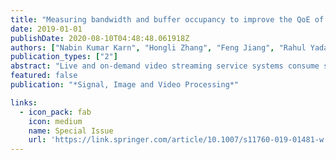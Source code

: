 ```yaml
---
title: "Measuring bandwidth and buffer occupancy to improve the QoE of HTTP adaptive streaming"
date: 2019-01-01
publishDate: 2020-08-10T04:48:48.061918Z
authors: ["Nabin Kumar Karn", "Hongli Zhang", "Feng Jiang", "Rahul Yadav", "Asif Ali Laghari"]
publication_types: ["2"]
abstract: "Live and on-demand video streaming service systems consume significant portion of Internet traffic all over the world. HTTP adaptive streaming is becoming the de-facto standard for adaptive video streaming solutions. Conventional estimation scheme for bandwidth estimation is not appropriate to estimate the bandwidth when multiple clients compete for a common bottleneck link, due to the ON–OFF traffic pattern. They overestimate the network bandwidth which leads to degradation of quality of experience by unnecessary changes in video quality, average video quality and unfairness of video quality. In this paper, we proposed receiver-side bandwidth-measured method to achieve a better quality of experience in multiple-client scenario. The proposed method estimates the obtainable network bandwidth based on the buffer status and segment throughput."
featured: false
publication: "*Signal, Image and Video Processing*"

links:
  - icon_pack: fab
    icon: medium
    name: Special Issue
    url: 'https://link.springer.com/article/10.1007/s11760-019-01481-w'
---
```



